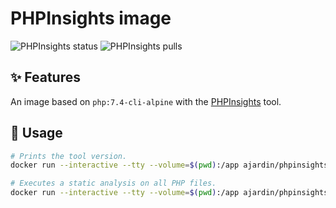 PHPInsights image
=================
![PHPInsights status](https://img.shields.io/github/workflow/status/ajardin/docker-images/PHPInsights%20image?style=for-the-badge)
![PHPInsights pulls](https://img.shields.io/docker/pulls/ajardin/phpinsights?style=for-the-badge)

✨ Features
-----------
An image based on `php:7.4-cli-alpine` with the [PHPInsights][1] tool.

🚀 Usage
--------
```bash
# Prints the tool version.
docker run --interactive --tty --volume=$(pwd):/app ajardin/phpinsights

# Executes a static analysis on all PHP files.
docker run --interactive --tty --volume=$(pwd):/app ajardin/phpinsights analyse src
```

<!-- Resources -->
[1]: https://github.com/phpmetrics/PhpMetrics
